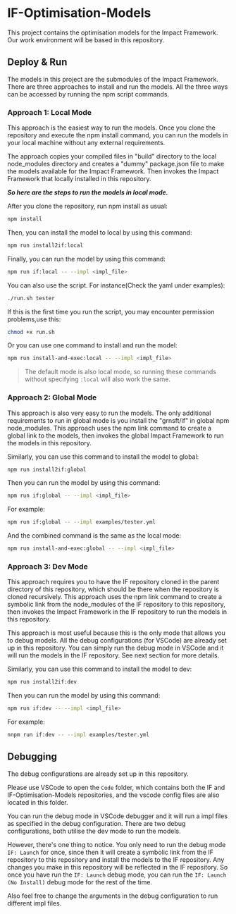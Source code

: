 # IF-Optimisation-Models

This project contains the optimisation models for the Impact Framework. Our work environment will be based in this repository.

## Deploy & Run

The models in this project are the submodules of the Impact Framework. There are three approaches to install and run the models. All the three ways can be accessed by running the npm script commands.

### Approach 1: Local Mode
This approach is the easiest way to run the models. Once you clone the repository and execute the npm install command, you can run the models in your local machine without any external requirements.

The approach copies your compiled files in "build" directory to the local node_modules directory and creates a "dummy" package.json file to make the models available for the Impact Framework. Then invokes the Impact Framework that locally installed in this repository.

***So here are the steps to run the models in local mode.***

After you clone the repository, run npm install as usual:
```bash
npm install
```

Then, you can install the model to local by using this command:
```bash
npm run install2if:local
```

Finally, you can run the model by using this command:
```bash
npm run if:local -- --impl <impl_file>
```

You can also use the script. For instance(Check the yaml under examples):
```bash
./run.sh tester
```

If this is the first time you run the script, you may encounter permission problems,use this:
```bash
chmod +x run.sh
```

Or you can use one command to install and run the model:
```bash
npm run install-and-exec:local -- --impl <impl_file>
```

> The default mode is also local mode, so running these commands without specifying `:local` will also work the same.

### Approach 2: Global Mode

This approach is also very easy to run the models. The only additional requirements to run in global mode is you install the "grnsft/if" in global npm node_modules. This approach uses the npm link command to create a global link to the models, then invokes the global Impact Framework to run the models in this repository.

Similarly, you can use this command to install the model to global:
```bash
npm run install2if:global
```

Then you can run the model by using this command:
```bash
npm run if:global -- --impl <impl_file>
```
For example:
```bash
npm run if:global -- --impl examples/tester.yml
```
And the combined command is the same as the local mode:
```bash
npm run install-and-exec:global -- --impl <impl_file>
```

### Approach 3: Dev Mode

This approach requires you to have the IF repository cloned in the parent directory of this repository, which should be there when the repository is cloned recursively. This approach uses the npm link command to create a symbolic link from the node_modules of the IF repository to this repository, then invokes the Impact Framework in the IF repository to run the models in this repository.

This approach is most useful because this is the only mode that allows you to debug models. All the debug configurations (for VSCode) are already set up in this repository. You can simply run the debug mode in VSCode and it will run the models in the IF repository. See next section for more details.

Similarly, you can use this command to install the model to dev:
```bash
npm run install2if:dev
```

Then you can run the model by using this command:
```bash
npm run if:dev -- --impl <impl_file>
```
For example:
```bash
nnpm run if:dev -- --impl examples/tester.yml
```

## Debugging

The debug configurations are already set up in this repository.

Please use VSCode to open the `Code` folder, which contains both the IF and IF-Optimisation-Models repositories, and the vscode config files are also located in this folder.

You can run the debug mode in VSCode debugger and it will run a impl files as specified in the debug configuration. There are two debug configurations, both utilise the dev mode to run the models.

However, there's one thing to notice. You only need to run the debug mode `IF: Launch` for once, since then it will create a symbolic link from the IF repository to this repository and install the models to the IF repository. Any changes you make in this repository will be reflected in the IF repository. So once you have run the `IF: Launch` debug mode, you can run the `IF: Launch (No Install)` debug mode for the rest of the time.

Also feel free to change the arguments in the debug configuration to run different impl files.
